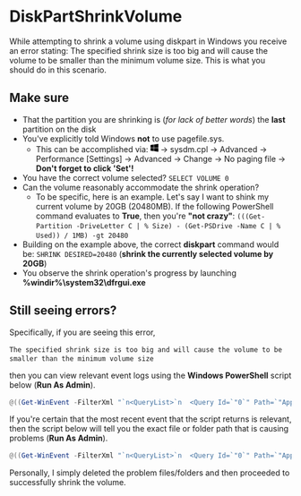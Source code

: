 # DiskPartShrinkVolume
While attempting to shrink a volume using diskpart in Windows you receive an error stating: The specified shrink size is too big and will cause the volume to be smaller than the minimum volume size. This is what you should do in this scenario.  

## Make sure  
   - That the partition you are shrinking is (*for lack of better words*) the **last** partition on the disk
   - You've explicitly told Windows **not** to use pagefile.sys.
       - This can be accomplished via: <img height=16px width=auto src="https://raw.githubusercontent.com/nstevens1040/images/main/winkey.svg"/>  → sysdm.cpl → Advanced → Performance \[Settings\] → Advanced → Change → No paging file → **Don't forget to click 'Set'!**
   - You have the correct volume selected? ```SELECT VOLUME 0```
   - Can the volume reasonably accommodate the shrink operation?  
      - To be specific, here is an example. Let's say I want to shink my current volume by 20GB (20480MB). If the following PowerShell command evaluates to **True**, then you're **"not crazy"**: ```(((Get-Partition -DriveLetter C | % Size) - (Get-PSDrive -Name C | % Used)) / 1MB) -gt 20480```
   - Building on the example above, the correct **diskpart** command would be: ```SHRINK DESIRED=20480``` (**shrink the currently selected volume by 20GB**)
   - You observe the shrink operation's progress by launching **%windir%\system32\dfrgui.exe**  
  
## Still seeing errors?  
Specifically, if you are seeing this error,  
  
```
The specified shrink size is too big and will cause the volume to be smaller than the minimum volume size
```  
  
then you can view relevant event logs using the **Windows PowerShell** script below (**Run As Admin**).  
```ps1
@((Get-WinEvent -FilterXml "`n<QueryList>`n  <Query Id=`"0`" Path=`"Application`">`n    <Select Path=`"Application`">*[System[(EventID=259 or EventID=260 or EventID=261)]]</Select>`n  </Query>`n</QueryList>") | Sort TimeCreated -Descending)
```  
  
If you're certain that the most recent event that the script returns is relevant, then the script below will tell you the exact file or folder path that is causing problems (**Run As Admin**).  
```ps1
@((Get-WinEvent -FilterXml "`n<QueryList>`n  <Query Id=`"0`" Path=`"Application`">`n    <Select Path=`"Application`">*[System[(EventID=259 or EventID=260 or EventID=261)]]</Select>`n  </Query>`n</QueryList>") | Sort TimeCreated -Descending)[0].Properties[2].Value
```  
  
Personally, I simply deleted the problem files/folders and then proceeded to successfully shrink the volume.  
